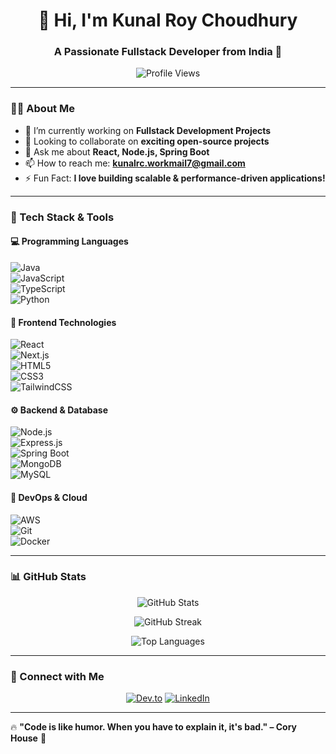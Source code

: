 <h1 align="center">👋 Hi, I'm Kunal Roy Choudhury</h1>
<h3 align="center">A Passionate Fullstack Developer from India 🚀</h3>

<p align="center">
  <img src="https://komarev.com/ghpvc/?username=krockxz&label=Profile%20views&color=0e75b6&style=flat" alt="Profile Views" />
</p>

---

### 👨‍💻 About Me  
- 🔭 I’m currently working on **Fullstack Development Projects**  
- 🤝 Looking to collaborate on **exciting open-source projects**  
- 💬 Ask me about **React, Node.js, Spring Boot**  
- 📫 How to reach me: **kunalrc.workmail7@gmail.com**  
- ⚡ Fun Fact: **I love building scalable & performance-driven applications!**  

---

### 🚀 Tech Stack & Tools  

#### 💻 Programming Languages  
![Java](https://img.shields.io/badge/Java-ED8B00?style=for-the-badge&logo=openjdk&logoColor=white)  
![JavaScript](https://img.shields.io/badge/JavaScript-F7DF1E?style=for-the-badge&logo=javascript&logoColor=black)  
![TypeScript](https://img.shields.io/badge/TypeScript-007ACC?style=for-the-badge&logo=typescript&logoColor=white)  
![Python](https://img.shields.io/badge/Python-3776AB?style=for-the-badge&logo=python&logoColor=white)  

#### 🔧 Frontend Technologies  
![React](https://img.shields.io/badge/React-61DAFB?style=for-the-badge&logo=react&logoColor=black)  
![Next.js](https://img.shields.io/badge/Next.js-000000?style=for-the-badge&logo=nextdotjs&logoColor=white)  
![HTML5](https://img.shields.io/badge/HTML5-E34F26?style=for-the-badge&logo=html5&logoColor=white)  
![CSS3](https://img.shields.io/badge/CSS3-1572B6?style=for-the-badge&logo=css3&logoColor=white)  
![TailwindCSS](https://img.shields.io/badge/TailwindCSS-38B2AC?style=for-the-badge&logo=tailwind-css&logoColor=white)  

#### ⚙️ Backend & Database  
![Node.js](https://img.shields.io/badge/Node.js-339933?style=for-the-badge&logo=nodedotjs&logoColor=white)  
![Express.js](https://img.shields.io/badge/Express.js-000000?style=for-the-badge&logo=express&logoColor=white)  
![Spring Boot](https://img.shields.io/badge/Spring_Boot-6DB33F?style=for-the-badge&logo=spring-boot&logoColor=white)  
![MongoDB](https://img.shields.io/badge/MongoDB-47A248?style=for-the-badge&logo=mongodb&logoColor=white)  
![MySQL](https://img.shields.io/badge/MySQL-4479A1?style=for-the-badge&logo=mysql&logoColor=white)  

#### 🔧 DevOps & Cloud  
![AWS](https://img.shields.io/badge/AWS-FF9900?style=for-the-badge&logo=amazon-aws&logoColor=white)  
![Git](https://img.shields.io/badge/Git-F05032?style=for-the-badge&logo=git&logoColor=white)  
![Docker](https://img.shields.io/badge/Docker-2496ED?style=for-the-badge&logo=docker&logoColor=white)  

---

### 📊 GitHub Stats  
<p align="center">
  <img src="https://github-readme-stats.vercel.app/api?username=krockxz&show_icons=true&theme=radical" alt="GitHub Stats" />
</p>

<p align="center">
  <img src="https://github-readme-streak-stats.herokuapp.com/?user=krockxz&theme=radical" alt="GitHub Streak" />
</p>

<p align="center">
  <img src="https://github-readme-stats.vercel.app/api/top-langs/?username=krockxz&layout=compact&theme=radical" alt="Top Languages" />
</p>

---

### 🤝 Connect with Me  
<p align="center">
  <a href="https://dev.to/krockxz" target="_blank"><img src="https://img.shields.io/badge/Dev.to-000000?style=for-the-badge&logo=devdotto&logoColor=white" alt="Dev.to" /></a>
  <a href="https://www.linkedin.com/in/kunal-roy-choudhury-7407211a7/" target="_blank"><img src="https://img.shields.io/badge/LinkedIn-0077B5?style=for-the-badge&logo=linkedin&logoColor=white" alt="LinkedIn" /></a>
</p>

---

🔥 **"Code is like humor. When you have to explain it, it's bad." – Cory House** 🚀  
